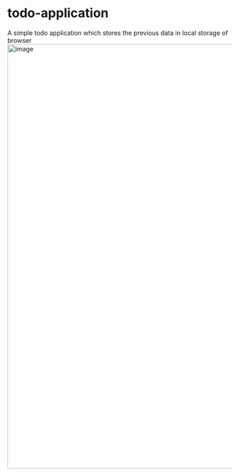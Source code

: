 # todo-application
A simple todo application which stores the previous data in local storage of browser
<img width="953" alt="image" src="https://github.com/Harish0512-design/todo-application/assets/66076559/691d366b-ca4c-46c5-b3dd-21d0c950b4ee">
